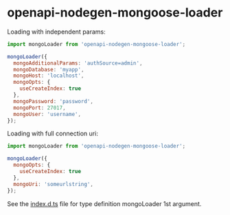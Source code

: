 # openapi-nodegen-mongoose-loader

Loading with independent params:
```js
import mongoLoader from 'openapi-nodegen-mongoose-loader';

mongoLoader({
  mongoAdditionalParams: 'authSource=admin',
  mongoDatabase: 'myapp',
  mongoHost: 'localhost',
  mongoOpts: {
    useCreateIndex: true
  },
  mongoPassword: 'password',
  mongoPort: 27017,
  mongoUser: 'username',
});
```

Loading with full connection uri:
```js
import mongoLoader from 'openapi-nodegen-mongoose-loader';

mongoLoader({
  mongoOpts: {
    useCreateIndex: true
  },
  mongoUri: 'someurlstring',
});
```

See the [index.d.ts](https://github.com/johndcarmichael/openapi-nodegen-mongoose-loader/blob/master/index.d.ts) file for type definition mongoLoader 1st argument.
